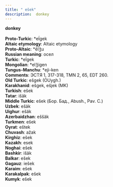 ```yaml
---
title: " ešek"
description:  donkey
---
```

<strong> donkey</strong><br><br>
<strong>Proto-Turkic</strong>:  *eĺgek<br>
<strong>Altaic etymology</strong>:  Altaic etymology<br>
<strong> Proto-Altaic</strong>:  *ĕĺǯu<br>
<strong>Russian meaning</strong>:  осел<br>
<strong>Turkic</strong>:  *eĺgek<br>
<strong>Mongolian</strong>:  *elǯigen<br>
<strong>Tungus-Manchu</strong>:  *eji-ken<br>
<strong>Comments</strong>:  ЭСТЯ 1, 317-318, TMN 2, 65, EDT 260.<br>
<strong>Old Turkic</strong>:  ešgek (OUygh.)<br>
<strong>Karakhanid</strong>:  ešgek, ešjek (MK)<br>
<strong>Turkish</strong>:  ešek<br>
<strong>Tatar</strong>:  išäk<br>
<strong>Middle Turkic</strong>:  ešek (Бор. Бад., Abush., Pav. C.)<br>
<strong>Uzbek</strong>:  ešäk<br>
<strong>Uighur</strong>:  ešäk<br>
<strong>Azerbaidzhan</strong>:  eššäk<br>
<strong>Turkmen</strong>:  ešek<br>
<strong>Oyrat</strong>:  eštek<br>
<strong>Chuvash</strong>:  ažak<br>
<strong>Kirghiz</strong>:  ešek<br>
<strong>Kazakh</strong>:  esek<br>
<strong>Noghai</strong>:  ešek<br>
<strong>Bashkir</strong>:  išäk<br>
<strong>Balkar</strong>:  ešek<br>
<strong>Gagauz</strong>:  iešek<br>
<strong>Karaim</strong>:  ešek<br>
<strong>Karakalpak</strong>:  ešek<br>
<strong>Kumyk</strong>:  ešek<br>


